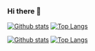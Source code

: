 ### Hi there 👋

<!--
**wroldLove/wroldLove** is a ✨ _special_ ✨ repository because its `README.md` (this file) appears on your GitHub profile.

Here are some ideas to get you started:

- 🔭 I’m currently working on ...
- 🌱 I’m currently learning ...
- 👯 I’m looking to collaborate on ...
- 🤔 I’m looking for help with ...
- 💬 Ask me about ...
- 📫 How to reach me: ...
- 😄 Pronouns: ...
- ⚡ Fun fact: ...
-->
<!-- https://github.com/anuraghazra/github-readme-stats -->
[![Github stats](https://github-readme-stats.vercel.app/api?username=wroldLove&hide_border=true#gh-light-mode-only)](https://github.com/wroldLove#gh-light-mode-only)
[![Top Langs](https://github-readme-stats.vercel.app/api/top-langs/?username=wroldLove&hide_border=true&layout=compact#gh-light-mode-only)](https://github.com/wroldLove#gh-light-mode-only)

[![Github stats](https://github-readme-stats.vercel.app/api?username=wroldLove&hide_border=true&theme=github_dark&show_icons=true#gh-dark-mode-only)](https://github.com/wroldLove#gh-dark-mode-only)
[![Top Langs](https://github-readme-stats.vercel.app/api/top-langs/?username=wroldLove&hide_border=true&theme=github_dark&layout=compact#gh-dark-mode-only)](https://github.com/wroldLove#gh-dark-mode-only)
